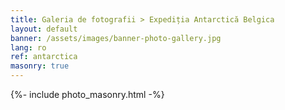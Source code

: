 ```yaml
---
title: Galeria de fotografii > Expediția Antarctică Belgica
layout: default
banner: /assets/images/banner-photo-gallery.jpg
lang: ro
ref: antarctica
masonry: true
---
```


{%- include photo_masonry.html -%}
